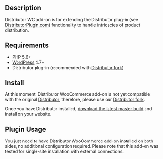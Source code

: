 ## Description

Distributor WC add-on is for extending the Distributor plug-in (see [DistributorPlugin.com](https://distributorplugin.com))
functionality to handle intricacies of product distribution.

## Requirements

- PHP 5.6+
- [WordPress](http://wordpress.org) 4.7+
- Distributor plug-in (recommended with [Distributor fork](https://github.com/NovemBit/distributor))

## Install

At this moment, Distributor WooCommerce add-on is not yet compatible with the original [Distributor](https://github.com/10up/distributor), therefore, please use our [Distributor fork](https://github.com/NovemBit/distributor).

Once you have Distributor installed, [download the latest master build](https://github.com/NovemBit/distributor-acf-addon/archive/master.zip) and install on your website.

## Plugin Usage

You just need to have Distributor WooCommerce add-on installed on both sides, no additional configuration required. Please note that this add-on was tested for single-site installation with external connections.
